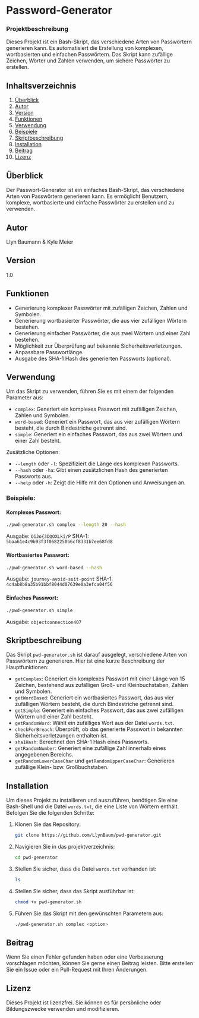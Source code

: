 # Password-Generator

### Projektbeschreibung
Dieses Projekt ist ein Bash-Skript, das verschiedene Arten von Passwörtern generieren kann. Es automatisiert die Erstellung von komplexen, wortbasierten und einfachen Passwörtern. Das Skript kann zufällige Zeichen, Wörter und Zahlen verwenden, um sichere Passwörter zu erstellen.

## Inhaltsverzeichnis
1. [Überblick](#überblick)
2. [Autor](#autor)
3. [Version](#version)
4. [Funktionen](#funktionen)
5. [Verwendung](#verwendung)
6. [Beispiele](#beispiele)
7. [Skriptbeschreibung](#skriptbeschreibung)
8. [Installation](#installation)
9. [Beitrag](#beitrag)
10. [Lizenz](#lizenz)

## Überblick
Der Passwort-Generator ist ein einfaches Bash-Skript, das verschiedene Arten von Passwörtern generieren kann. Es ermöglicht Benutzern, komplexe, wortbasierte und einfache Passwörter zu erstellen und zu verwenden.

## Autor
Llyn Baumann & Kyle Meier

## Version
1.0

## Funktionen
- Generierung komplexer Passwörter mit zufälligen Zeichen, Zahlen und Symbolen.
- Generierung wortbasierter Passwörter, die aus vier zufälligen Wörtern bestehen.
- Generierung einfacher Passwörter, die aus zwei Wörtern und einer Zahl bestehen.
- Möglichkeit zur Überprüfung auf bekannte Sicherheitsverletzungen.
- Anpassbare Passwortlänge.
- Ausgabe des SHA-1 Hash des generierten Passworts (optional).

## Verwendung
Um das Skript zu verwenden, führen Sie es mit einem der folgenden Parameter aus:

- `complex`: Generiert ein komplexes Passwort mit zufälligen Zeichen, Zahlen und Symbolen.
- `word-based`: Generiert ein Passwort, das aus vier zufälligen Wörtern besteht, die durch Bindestriche getrennt sind.
- `simple`: Generiert ein einfaches Passwort, das aus zwei Wörtern und einer Zahl besteht.

Zusätzliche Optionen:
- `--length` oder `-l`: Spezifiziert die Länge des komplexen Passworts.
- `--hash` oder `-ha`: Gibt einen zusätzlichen Hash des generierten Passworts aus.
- `--help` oder `-h`: Zeigt die Hilfe mit den Optionen und Anweisungen an.

### Beispiele:
#### Komplexes Passwort:
```bash
./pwd-generator.sh complex --length 20 --hash
```
Ausgabe: `OiJo{3DQOXLki/P`
SHA-1: `5baa61e4c9b93f3f0682250b6cf8331b7ee68fd8`

#### Wortbasiertes Passwort:
```bash
./pwd-generator.sh word-based --hash
```
Ausgabe: `journey-avoid-suit-point`
SHA-1: `4c4ab8b8a35b91bbf8044d07639e0a3efca04f56`

#### Einfaches Passwort:
```bash
./pwd-generator.sh simple
```
Ausgabe: `objectconnection407`

## Skriptbeschreibung
Das Skript `pwd-generator.sh` ist darauf ausgelegt, verschiedene Arten von Passwörtern zu generieren. Hier ist eine kurze Beschreibung der Hauptfunktionen:

- `getComplex`: Generiert ein komplexes Passwort mit einer Länge von 15 Zeichen, bestehend aus zufälligen Groß- und Kleinbuchstaben, Zahlen und Symbolen.
- `getWordBased`: Generiert ein wortbasiertes Passwort, das aus vier zufälligen Wörtern besteht, die durch Bindestriche getrennt sind.
- `getSimple`: Generiert ein einfaches Passwort, das aus zwei zufälligen Wörtern und einer Zahl besteht.
- `getRandomWord`: Wählt ein zufälliges Wort aus der Datei `words.txt`.
- `checkForBreach`: Überprüft, ob das generierte Passwort in bekannten Sicherheitsverletzungen enthalten ist.
- `sha1Hash`: Berechnet den SHA-1 Hash eines Passworts.
- `getRandomNumber`: Generiert eine zufällige Zahl innerhalb eines angegebenen Bereichs.
- `getRandomLowerCaseChar` und `getRandomUpperCaseChar`: Generieren zufällige Klein- bzw. Großbuchstaben.

## Installation
Um dieses Projekt zu installieren und auszuführen, benötigen Sie eine Bash-Shell und die Datei `words.txt`, die eine Liste von Wörtern enthält. Befolgen Sie die folgenden Schritte:

1. Klonen Sie das Repository:
   ```bash
   git clone https://github.com/LlynBaum/pwd-generator.git
   ```
2. Navigieren Sie in das projektverzeichnis:
   ```bash
   cd pwd-generator
   ```
3. Stellen Sie sicher, dass die Datei `words.txt` vorhanden ist:
   ```bash
   ls
   ```
4. Stellen Sie sicher, dass das Skript ausführbar ist:
   ```bash
   chmod +x pwd-generator.sh
   ```
5. Führen Sie das Skript mit den gewünschten Parametern aus:
   ```bash
   ./pwd-generator.sh complex <option>
   ```
## Beitrag
Wenn Sie einen Fehler gefunden haben oder eine Verbesserung vorschlagen möchten, können Sie gerne einen Beitrag leisten. Bitte erstellen Sie ein Issue oder ein Pull-Request mit Ihren Änderungen.

## Lizenz
Dieses Projekt ist lizenzfrei. Sie können es für persönliche oder Bildungszwecke verwenden und modifizieren.